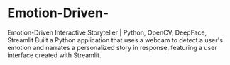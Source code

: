 # Emotion-Driven-
Emotion-Driven Interactive Storyteller | Python, OpenCV, DeepFace, Streamlit  Built a Python application that uses a webcam to detect a user's emotion and narrates a personalized story in response, featuring a user interface created with Streamlit.
